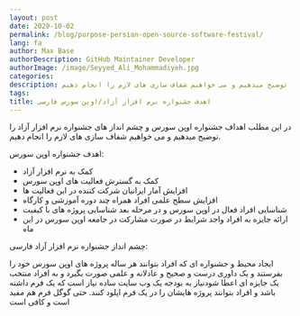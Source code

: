 ```yaml
---
layout: post
date: 2020-10-02
permalink: /blog/purpose-persian-open-source-software-festival/
lang: fa
author: Max Base
authorDescription: GitHub Maintainer Developer
authorImage: /image/Seyyed_Ali_Mohammadiyeh.jpg
categories: 
description: در این مطلب اهداف جشنواره اوپن سورس و چشم انداز های جشنواره نرم افزار آزاد را  توضیح میدهیم و می خواهیم شفاف سازی های لازم را انجام دهیم.
tags: 
title: اهدف جشنواره نرم افزار آزاد/اوپن سورس فارسی
---
```


در این مطلب اهداف جشنواره اوپن سورس و چشم انداز های جشنواره نرم افزار آزاد را توضیح میدهیم و می خواهیم شفاف سازی های لازم را انجام دهیم.


اهدف جشنواره اوپن سورس:


- کمک به نرم افزار آزاد
- کمک به گسترش فعاليت هاى اوپن سورس
- افزايش آمار ايرانيان شرکت کننده در اين فعاليت ها
- افزايش سطح علمى افراد همراه چند دوره آموزشى و کارگاه
- شناسايى افراد فعال در اوپن سورس و در مرحله بعد شناسايى پروژه هاى با کيفيت
- ارائه جايزه به افراد واجد شرايط در صورت مشارکت در جامعه اوپن سورس در اين ماه


چشم انداز جشنواره نرم افزار آزاد فارسی:


ايجاد محيط و جشنواره اى که افراد بتوانند هر ساله پروژه هاى اوپن سورس خود را بفرستند و يک داورى
درست و صحيح و عادلانه و علمى صورت بگيرد و به افراد منتخب يک جايزه اى اعطا شودنياز به بودجه
يک وب سايت ساده نياز است که يک فرم داشته باشد و افراد بتوانند پروژه هايشان را در يک فرم اپلود کنند.
حتى گوگل فرم هم مفيد است و کافى است
